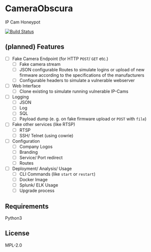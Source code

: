 # CameraObscura

IP Cam Honeypot

[![Build Status](https://travis-ci.org/RoastingMalware/CameraObscura.svg?branch=master)](https://travis-ci.org/RoastingMalware/CameraObscura)

## (planned) Features

- [ ] Fake Camera Endpoint (for HTTP `POST`/ `GET` etc.)
  - [ ] Fake camera stream
  - [ ] JSON configurable Routes to simulate logins or upload of new firmware according to the specifications of the manufacturers
  - [ ] Configurable headers to simulate a vulnerable webserver
- [ ] Web Interface
  - [ ] Clone existing to simulate running vulnerable IP-Cams
- [ ] Logging
  - [ ] JSON
  - [ ] Log
  - [ ] SQL
  - [ ] Payload dump (e. g. on fake firmware upload or `POST` with `file`)
- [ ] Fake other services (like RTSP)
  - [ ] RTSP 
  - [ ] SSH/ Telnet (using cowrie)
- [ ] Configuration
  - [ ] Company Logos
  - [ ] Branding
  - [ ] Service/ Port redirect
  - [ ] Routes
- [ ] Deployment/ Analysis/ Usage
  - [ ] CLI Commands (like `start` or `restart`)
  - [ ] Docker Image 
  - [ ] Splunk/ ELK Usage
  - [ ] Upgrade process

## Requirements

Python3

## License

MPL-2.0
